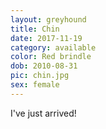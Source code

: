```yaml
---
layout: greyhound
title: Chin
date: 2017-11-19
category: available
color: Red brindle
dob: 2010-08-31
pic: chin.jpg
sex: female
---
```


I've just arrived!
